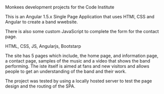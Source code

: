 Monkees development projects for the Code Institute

This is an Angular 1.5.x Single Page Application that uses HTMl, CSS and Angular to create a band wwebsite.

There is also some custom JavaScript to complete the form for the contact page.

HTML, CSS, JS, Angularjs, Bootstarp

The site has 5 pages which include, the home page, and information page, a contact page, samples of the music and a video that shows the band performing. The iste itself is aimed at fans and new visitors and allows people to get an understanding of the band and their work.

The project was tested by using a locally hosted server to test the page design and the routing of the SPA.
